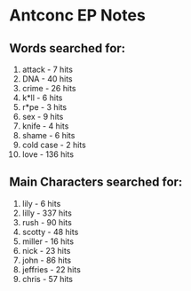 # Antconc EP Notes

## Words searched for:
1. attack - 7 hits
1. DNA - 40 hits
1. crime - 26 hits
1. k*ll - 6 hits
1. r*pe - 3 hits
1. sex - 9 hits
1. knife - 4 hits
1. shame - 6 hits
1. cold case - 2 hits
1. love - 136 hits

## Main Characters searched for: 
1. lily - 6 hits
1. lilly - 337 hits
1. rush - 90 hits
1. scotty - 48 hits
1. miller - 16 hits
1. nick - 23 hits
1. john - 86 hits
1. jeffries - 22 hits
1. chris - 57 hits